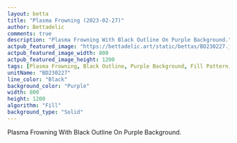 ```yaml
---
layout: betta
title: "Plasma Frowning (2023-02-27)"
author: Bettadelic
comments: true
description: "Plasma Frowning With Black Outline On Purple Background."
actpub_featured_image: "https://bettadelic.art/static/bettas/BD230227.jpg"
actpub_featured_image_width: 800
actpub_featured_image_height: 1200
tags: [Plasma Frowning, Black Outline, Purple Background, Fill Pattern, February 2023, Solid Background Pattern]
unitName: "BD230227"
line_color: "Black"
background_color: "Purple"
width: 800
height: 1200
algorithm: "Fill"
background_type: "Solid"
---
```


Plasma Frowning With Black Outline On Purple Background.
